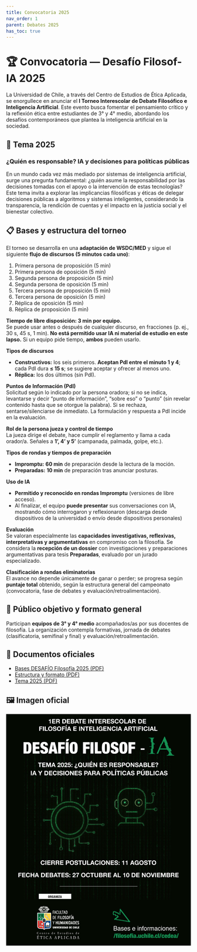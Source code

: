 ```yaml
---
title: Convocatoria 2025
nav_order: 1
parent: Debates 2025
has_toc: true
---
```

# 🏆 Convocatoria — Desafío Filosof-IA 2025

La Universidad de Chile, a través del Centro de Estudios de Ética Aplicada, se enorgullece en anunciar el **I Torneo Interescolar de Debate Filosófico e Inteligencia Artificial**. Este evento busca fomentar el pensamiento crítico y la reflexión ética entre estudiantes de 3° y 4° medio, abordando los desafíos contemporáneos que plantea la inteligencia artificial en la sociedad.

## 📅 Tema 2025

### ¿Quién es responsable? IA y decisiones para políticas públicas

En un mundo cada vez más mediado por sistemas de inteligencia artificial, surge una pregunta fundamental: ¿quién asume la responsabilidad por las decisiones tomadas con el apoyo o la intervención de estas tecnologías? Este tema invita a explorar las implicancias filosóficas y éticas de delegar decisiones públicas a algoritmos y sistemas inteligentes, considerando la transparencia, la rendición de cuentas y el impacto en la justicia social y el bienestar colectivo.

## 📋 Bases y estructura del torneo

El torneo se desarrolla en una **adaptación de WSDC/MED** y sigue el siguiente **flujo de discursos (5 minutos cada uno)**:  
1. Primera persona de proposición (5 min)  
2. Primera persona de oposición (5 min)  
3. Segunda persona de proposición (5 min)  
4. Segunda persona de oposición (5 min)  
5. Tercera persona de proposición (5 min)  
6. Tercera persona de oposición (5 min)  
7. Réplica de oposición (5 min)  
8. Réplica de proposición (5 min)

**Tiempo de libre disposición: 3 min por equipo.**  
Se puede usar antes o después de cualquier discurso, en fracciones (p. ej., 30 s, 45 s, 1 min). **No está permitido usar IA ni material de estudio en este lapso.** Si un equipo pide tiempo, **ambos** pueden usarlo.

**Tipos de discursos**  
- **Constructivos:** los seis primeros. **Aceptan PdI entre el minuto 1 y 4**; cada PdI dura **≤ 15 s**; se sugiere aceptar y ofrecer al menos uno.  
- **Réplica:** los dos últimos (sin PdI).

**Puntos de Información (PdI)**  
Solicitud según lo indicado por la persona oradora; si no se indica, levantarse y decir “punto de información”, “sobre eso” o “punto” (sin revelar contenido hasta que se otorgue la palabra). Si se rechaza, sentarse/silenciarse de inmediato. La formulación y respuesta a PdI incide en la evaluación. 

**Rol de la persona jueza y control de tiempo**  
La jueza dirige el debate, hace cumplir el reglamento y llama a cada orador/a. Señales a **1’, 4’ y 5’** (campanada, palmada, golpe, etc.). 

**Tipos de rondas y tiempos de preparación**  
- **Impromptu:** **60 min** de preparación desde la lectura de la moción.  
- **Preparadas:** **10 min** de preparación tras anunciar posturas.  

**Uso de IA**  
- **Permitido y reconocido en rondas Impromptu** (versiones de libre acceso).  
- Al finalizar, el equipo **puede presentar** sus conversaciones con IA, mostrando cómo interrogaron y reflexionaron (descarga desde dispositivos de la universidad o envío desde dispositivos personales)

**Evaluación**  
Se valoran especialmente las **capacidades investigativas, reflexivas, interpretativas y argumentativas** en compromiso con la filosofía. Se considera la **recepción de un dossier** con investigaciones y preparaciones argumentativas para tesis **Preparadas**, evaluado por un jurado especializado.

**Clasificación a rondas eliminatorias**  
El avance no depende únicamente de ganar o perder; se progresa según **puntaje total** obtenido, según la estructura general del campeonato (convocatoria, fase de debates y evaluación/retroalimentación).

## 👥 Público objetivo y formato general

Participan **equipos de 3° y 4° medio** acompañados/as por sus docentes de filosofía. La organización contempla formativas, jornada de debates (clasificatoria, semifinal y final) y evaluación/retroalimentación.

## 📑 Documentos oficiales

- [Bases DESAFÍO Filosofía 2025 (PDF)](Bases_Desafio_FilosofIA_2025.pdf)  
- [Estructura y formato (PDF)](Estructura_y_formato_2025.pdf)  
- [Tema 2025 (PDF)](Tema_2025.pdf)

## 🖼️ Imagen oficial

![Imagen oficial del Desafío Filosof-IA 2025](Imagen_Oficial_Desafio_FilosofIA_2025.png)
